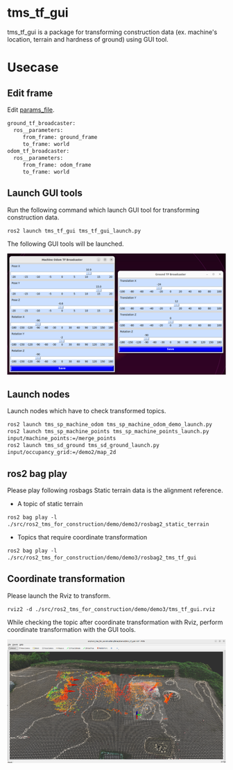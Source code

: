 # tms_tf_gui

tms_tf_gui is a package for transforming construction data (ex. machine's location, terrain and hardness of ground) using GUI tool.

# Usecase

## Edit frame

Edit [params_file](./params_file.yaml).

```
ground_tf_broadcaster:
  ros__parameters:
     from_frame: ground_frame
     to_frame: world
odom_tf_broadcaster:
  ros__parameters:
     from_frame: odom_frame
     to_frame: world
```

## Launch GUI tools

Run the following command which launch GUI tool for transforming construction data.

```
ros2 launch tms_tf_gui tms_tf_gui_launch.py
```

The following GUI tools will be launched.

![](../../docs/tms_tf_gui_tools.png)

## Launch nodes

Launch nodes which have to check transformed topics.

```
ros2 launch tms_sp_machine_odom tms_sp_machine_odom_demo_launch.py 
ros2 launch tms_sp_machine_points tms_sp_machine_points_launch.py input/machine_points:=/merge_points
ros2 launch tms_sd_ground tms_sd_ground_launch.py input/occupancy_grid:=/demo2/map_2d
```

## ros2 bag play

Please play following rosbags Static terrain data is the alignment reference.

- A topic of static terrain

```
ros2 bag play -l ./src/ros2_tms_for_construction/demo/demo3/rosbag2_static_terrain
```

- Topics that require coordinate transformation

```
ros2 bag play -l ./src/ros2_tms_for_construction/demo/demo3/rosbag2_tms_tf_gui
```

## Coordinate transformation

Please launch the Rviz to transform.

```
rviz2 -d ./src/ros2_tms_for_construction/demo/demo3/tms_tf_gui.rviz
```

While checking the topic after coordinate transformation with Rviz, perform coordinate transformation with the GUI tools.

![](../../docs/tms_tf_gui_rviz.png)

